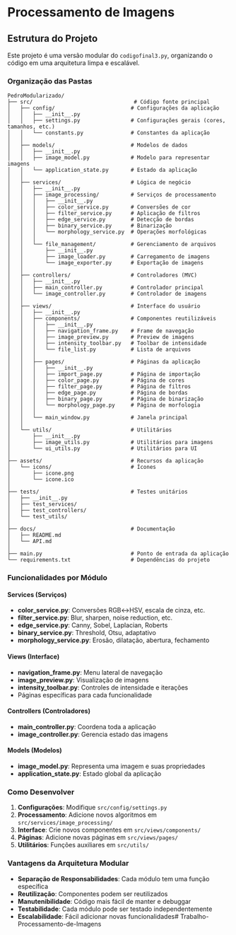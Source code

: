 # Processamento de Imagens

## Estrutura do Projeto

Este projeto é uma versão modular do `codigofinal3.py`, organizando o código em uma arquitetura limpa e escalável.

### Organização das Pastas

```
PedroModularizado/
├── src/                                # Código fonte principal
│   ├── config/                        # Configurações da aplicação
│   │   ├── __init__.py
│   │   ├── settings.py                # Configurações gerais (cores, tamanhos, etc.)
│   │   └── constants.py               # Constantes da aplicação
│   │
│   ├── models/                        # Modelos de dados
│   │   ├── __init__.py
│   │   ├── image_model.py             # Modelo para representar imagens
│   │   └── application_state.py       # Estado da aplicação
│   │
│   ├── services/                      # Lógica de negócio
│   │   ├── __init__.py
│   │   ├── image_processing/          # Serviços de processamento
│   │   │   ├── __init__.py
│   │   │   ├── color_service.py       # Conversões de cor
│   │   │   ├── filter_service.py      # Aplicação de filtros
│   │   │   ├── edge_service.py        # Detecção de bordas
│   │   │   ├── binary_service.py      # Binarização
│   │   │   └── morphology_service.py  # Operações morfológicas
│   │   │
│   │   └── file_management/           # Gerenciamento de arquivos
│   │       ├── __init__.py
│   │       ├── image_loader.py        # Carregamento de imagens
│   │       └── image_exporter.py      # Exportação de imagens
│   │
│   ├── controllers/                   # Controladores (MVC)
│   │   ├── __init__.py
│   │   ├── main_controller.py         # Controlador principal
│   │   └── image_controller.py        # Controlador de imagens
│   │
│   ├── views/                         # Interface do usuário
│   │   ├── __init__.py
│   │   ├── components/                # Componentes reutilizáveis
│   │   │   ├── __init__.py
│   │   │   ├── navigation_frame.py    # Frame de navegação
│   │   │   ├── image_preview.py       # Preview de imagens
│   │   │   ├── intensity_toolbar.py   # Toolbar de intensidade
│   │   │   └── file_list.py           # Lista de arquivos
│   │   │
│   │   ├── pages/                     # Páginas da aplicação
│   │   │   ├── __init__.py
│   │   │   ├── import_page.py         # Página de importação
│   │   │   ├── color_page.py          # Página de cores
│   │   │   ├── filter_page.py         # Página de filtros
│   │   │   ├── edge_page.py           # Página de bordas
│   │   │   ├── binary_page.py         # Página de binarização
│   │   │   └── morphology_page.py     # Página de morfologia
│   │   │
│   │   └── main_window.py             # Janela principal
│   │
│   └── utils/                         # Utilitários
│       ├── __init__.py
│       ├── image_utils.py             # Utilitários para imagens
│       └── ui_utils.py                # Utilitários para UI
│
├── assets/                            # Recursos da aplicação
│   └── icons/                         # Ícones
│       ├── icone.png
│       └── icone.ico
│
├── tests/                             # Testes unitários
│   ├── __init__.py
│   ├── test_services/
│   ├── test_controllers/
│   └── test_utils/
│
├── docs/                              # Documentação
│   ├── README.md
│   └── API.md
│
├── main.py                            # Ponto de entrada da aplicação
└── requirements.txt                   # Dependências do projeto
```

### Funcionalidades por Módulo

#### Services (Serviços)
- **color_service.py**: Conversões RGB↔HSV, escala de cinza, etc.
- **filter_service.py**: Blur, sharpen, noise reduction, etc.
- **edge_service.py**: Canny, Sobel, Laplacian, Roberts
- **binary_service.py**: Threshold, Otsu, adaptativo
- **morphology_service.py**: Erosão, dilatação, abertura, fechamento

#### Views (Interface)
- **navigation_frame.py**: Menu lateral de navegação
- **image_preview.py**: Visualização de imagens
- **intensity_toolbar.py**: Controles de intensidade e iterações
- Páginas específicas para cada funcionalidade

#### Controllers (Controladores)
- **main_controller.py**: Coordena toda a aplicação
- **image_controller.py**: Gerencia estado das imagens

#### Models (Modelos)
- **image_model.py**: Representa uma imagem e suas propriedades
- **application_state.py**: Estado global da aplicação

### Como Desenvolver

1. **Configurações**: Modifique `src/config/settings.py`
2. **Processamento**: Adicione novos algoritmos em `src/services/image_processing/`
3. **Interface**: Crie novos componentes em `src/views/components/`
4. **Páginas**: Adicione novas páginas em `src/views/pages/`
5. **Utilitários**: Funções auxiliares em `src/utils/`

### Vantagens da Arquitetura Modular

- **Separação de Responsabilidades**: Cada módulo tem uma função específica
- **Reutilização**: Componentes podem ser reutilizados
- **Manutenibilidade**: Código mais fácil de manter e debuggar
- **Testabilidade**: Cada módulo pode ser testado independentemente
- **Escalabilidade**: Fácil adicionar novas funcionalidades# Trabalho-Processamento-de-Imagens
